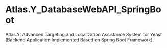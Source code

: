 # Atlas.Y_DatabaseWebAPI_SpringBoot

Atlas.Y: Advanced Targeting and Localization Assistance System for Yeast (Backend Application Implemented Based on Spring Boot Framework).